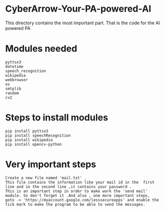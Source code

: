 # CyberArrow-Your-PA-powered-AI
This directory contains the most important part. That is the code for the AI powered PA
# Modules needed
    pyttsx3 
    datetime
    speech_recognition 
    wikipedia 
    webbrowser  
    os
    smtplib
    random
    cv2  
# Steps to install modules 

    pip install pyttsx3 
    pip install speechRecognition
    pip install wikipedia 
    pip install opencv-python
# Very important steps
    Create a new file named 'mail.txt' . 
    This file contains the information like your mail id in the  first line and in the second line ,it contains your password .
    This is an important step in order to make work the 'send mail' module. So don't forget it .And also , one more important steps, 
    goto -> 'https://myaccount.google.com/lesssecureapps' and enable the tick mark to make the program to be able to send the messages.
 
  
 
